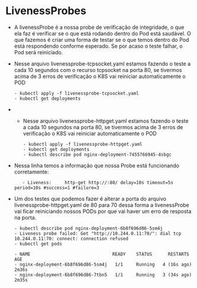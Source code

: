 # LivenessProbes

 - A livenessProbe é a nossa probe de verificação de integridade, o que ela faz é verificar se o que está rodando dentro do Pod está saudável. O que fazemos é criar uma forma de testar se o que temos dentro do Pod está respondendo conforme esperado. Se por acaso o teste falhar, o Pod será reiniciado.

 - Nesse arquivo livenessprobe-tcpsocket.yaml estamos fazendo o teste a cada 10 segundos com o recurso tcpsocket na porta 80, se tivermos acima de 3 erros de verificação o K8S vai reiniciar automaticamente o POD

       - kubectl apply -f livenessprobe-tcpsocket.yaml
       - kubectl get deployments
     
- - Nesse arquivo livenessprobe-httpget.yaml estamos fazendo o teste a cada 10 segundos na porta 80, se tivermos acima de 3 erros de verificação o K8S vai reiniciar automaticamente o POD

        - kubectl apply -f livenessprobe-httpget.yaml
        - kubectl get deployments
        - kubectl describe pod nginx-deployment-7455766945-4sbgc 
- Nessa linha temos a informação que nossa Probe está funcionando corretamente: 

         - Liveness:     http-get http://:80/ delay=10s timeout=5s period=10s #success=1 #failure=3

- Um dos testes que podemos fazer é alterar a porta do arquivo livenessprobe-httpget.yaml de 80 para 70 dessa forma a livenessProbe vai ficar reiniciando nossos PODs por que vai haver um erro de resposta na porta.
      
      - kubectl describe pod nginx-deployment-6b8f696d86-5sm4j
      - Liveness probe failed: Get "http://10.244.0.11:70/": dial tcp 10.244.0.11:70: connect: connection refused
      - kubectl get pods
          
      - NAME                               READY    STATUS      RESTARTS     AGE
      - nginx-deployment-6b8f696d86-5sm4j   1/1     Running   4 (16s ago)   2m36s
      - nginx-deployment-6b8f696d86-7tbn5   1/1     Running   3 (34s ago)   2m35s
